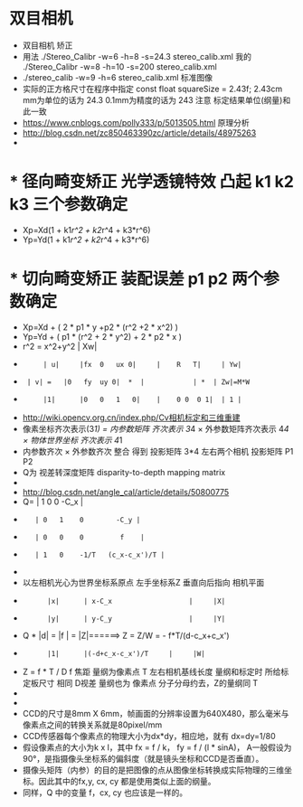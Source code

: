 # 双目相机

 * 双目相机 矫正 
 * 用法 ./Stereo_Calibr -w=6 -h=8  -s=24.3 stereo_calib.xml   我的  ./Stereo_Calibr -w=8 -h=10 -s=200 stereo_calib.xml
 * ./stereo_calib -w=9 -h=6 stereo_calib.xml 标准图像
 *  实际的正方格尺寸在程序中指定 const float squareSize = 2.43f;    2.43cm  mm为单位的话为 24.3  0.1mm为精度的话为   243 注意 标定结果单位(纲量)和此一致
 * https://www.cnblogs.com/polly333/p/5013505.html 原理分析
 * http://blog.csdn.net/zc850463390zc/article/details/48975263
 * 
# * 径向畸变矫正 光学透镜特效  凸起                k1 k2 k3 三个参数确定
 * Xp=Xd(1 + k1*r^2 + k2*r^4 + k3*r^6)
 * Yp=Yd(1 + k1*r^2 + k2*r^4 + k3*r^6)
# * 切向畸变矫正 装配误差                                 p1  p2  两个参数确定
 * Xp=Xd + ( 2 * p1 * y  +p2 * (r^2 +2 * x^2) )
 * Yp=Yd + ( p1 * (r^2 + 2 * y^2) + 2 * p2 * x )
 * r^2 = x^2+y^2                  						      | Xw|
 * 			| u|     |fx  0   ux 0|     |    R   T|     | Yw|
 *      | v| =   |0   fy  uy 0|  *  |  		     | *  | Zw|=M*W
 * 			|1|      |0   0   1   0|    |    0 0  0 1|  | 1 |
 * http://wiki.opencv.org.cn/index.php/Cv相机标定和三维重建
 *   像素坐标齐次表示(3*1)  =  内参数矩阵 齐次表示 3*4  ×  外参数矩阵齐次表示 4*4 ×  物体世界坐标 齐次表示  4*1
 *   内参数齐次 × 外参数齐次 整合 得到 投影矩阵  3*4    左右两个相机 投影矩阵 P1   P2
 *  Q为 视差转深度矩阵 disparity-to-depth mapping matrix 
 * 
 *  http://blog.csdn.net/angle_cal/article/details/50800775
 * Q= | 1   0    0  	  -C_x |
 *  	  | 0   1    0  	  -C_y |
 *   	  | 0   0    0         f    |
 *   	  | 1   0    -1/T   (c_x-c_x')/T |
 *     
 *  以左相机光心为世界坐标系原点   左手坐标系Z  垂直向后指向 相机平面  
 *           |x|      | x-C_x                   |     |X|
 *           |y|      | y-C_y                   |     |Y|
 *   Q  * |d| =   |f                            |  = |Z|======>  Z  =   Z/W =    -  f*T/(d-c_x+c_x')
 *           |1|      |(-d+c_x-c_x')/T     |     |W|
 * Z = f * T / D    f 焦距 量纲为像素点  T 左右相机基线长度 量纲和标定时 所给标定板尺寸 相同  D视差 量纲也为 像素点 分子分母约去，Z的量纲同 T
 * 
 * 
 * CCD的尺寸是8mm X 6mm，帧画面的分辨率设置为640X480，那么毫米与像素点之间的转换关系就是80pixel/mm
 * CCD传感器每个像素点的物理大小为dx*dy，相应地，就有 dx=dy=1/80
 * 假设像素点的大小为k x l，其中 fx = f / k， fy = f / (l * sinA)， A一般假设为 90°，是指摄像头坐标系的偏斜度（就是镜头坐标和CCD是否垂直）。
 * 摄像头矩阵（内参）的目的是把图像的点从图像坐标转换成实际物理的三维坐标。因此其中的fx,y, cx, cy 都是使用类似上面的纲量。
 * 同样，Q 中的变量 f，cx, cy 也应该是一样的。
